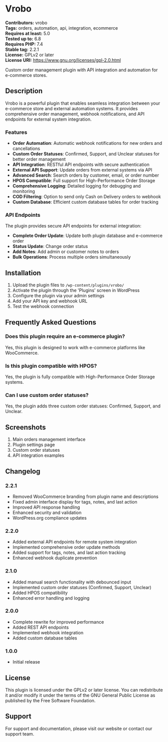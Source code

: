 # Vrobo

**Contributors:** vrobo  
**Tags:** orders, automation, api, integration, ecommerce  
**Requires at least:** 5.0  
**Tested up to:** 6.8  
**Requires PHP:** 7.4  
**Stable tag:** 2.2.1  
**License:** GPLv2 or later  
**License URI:** https://www.gnu.org/licenses/gpl-2.0.html

Custom order management plugin with API integration and automation for e-commerce stores.

## Description

Vrobo is a powerful plugin that enables seamless integration between your e-commerce store and external automation systems. It provides comprehensive order management, webhook notifications, and API endpoints for external system integration.

### Features

- **Order Automation**: Automatic webhook notifications for new orders and cancellations
- **Custom Order Statuses**: Confirmed, Support, and Unclear statuses for better order management  
- **API Integration**: RESTful API endpoints with secure authentication
- **External API Support**: Update orders from external systems via API
- **Advanced Search**: Search orders by customer, email, or order number
- **HPOS Compatible**: Full support for High-Performance Order Storage
- **Comprehensive Logging**: Detailed logging for debugging and monitoring
- **COD Filtering**: Option to send only Cash on Delivery orders to webhook
- **Custom Database**: Efficient custom database tables for order tracking

### API Endpoints

The plugin provides secure API endpoints for external integration:

- **Complete Order Update**: Update both plugin database and e-commerce order
- **Status Update**: Change order status  
- **Add Notes**: Add admin or customer notes to orders
- **Bulk Operations**: Process multiple orders simultaneously

## Installation

1. Upload the plugin files to `/wp-content/plugins/vrobo/`
2. Activate the plugin through the 'Plugins' screen in WordPress
3. Configure the plugin via your admin settings
4. Add your API key and webhook URL
5. Test the webhook connection

## Frequently Asked Questions

### Does this plugin require an e-commerce plugin?

Yes, this plugin is designed to work with e-commerce platforms like WooCommerce.

### Is this plugin compatible with HPOS?

Yes, the plugin is fully compatible with High-Performance Order Storage systems.

### Can I use custom order statuses?

Yes, the plugin adds three custom order statuses: Confirmed, Support, and Unclear.

## Screenshots

1. Main orders management interface
2. Plugin settings page
3. Custom order statuses
4. API integration examples

## Changelog

### 2.2.1
- Removed WooCommerce branding from plugin name and descriptions
- Fixed admin interface display for tags, notes, and last action
- Improved API response handling
- Enhanced security and validation
- WordPress.org compliance updates

### 2.2.0  
- Added external API endpoints for remote system integration
- Implemented comprehensive order update methods
- Added support for tags, notes, and last action tracking
- Enhanced webhook duplicate prevention

### 2.1.0
- Added manual search functionality with debounced input
- Implemented custom order statuses (Confirmed, Support, Unclear)
- Added HPOS compatibility
- Enhanced error handling and logging

### 2.0.0
- Complete rewrite for improved performance
- Added REST API endpoints
- Implemented webhook integration
- Added custom database tables

### 1.0.0
- Initial release

## License

This plugin is licensed under the GPLv2 or later license. You can redistribute it and/or modify it under the terms of the GNU General Public License as published by the Free Software Foundation.

## Support

For support and documentation, please visit our website or contact our support team. 